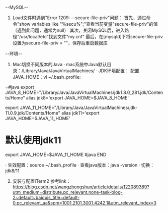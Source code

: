 --MySQL--
1. Load文件时遇到"Error 1209: --secure-file-priv"问题：
	首先，通过命令"show variables like "%secu%";"查看当前变量"secure-file-priv"的值（遇到此问题，通常为null）
	其次，关闭MySQL后，进入路径"/usr/local/etc"找到文件"my.cnf"
	最后，在[mysqld]下将secure-file-priv设置为secure-file-priv = ""，保存后重启数据库

--环境--
1. Mac切换不同版本的Java
· mac系统中Java默认目录：/Library/Java/JavaVirtualMachines/
· JDK环境配置：
	配置JAVA_HOME：vi ~/.bash_profile:
	<p border="1px solid">
=#java
export JAVA_8_HOME="/Library/Java/JavaVirtualMachines/jdk1.8.0_281.jdk/Contents/Home"
alias jdk8='export JAVA_HOME=$JAVA_8_HOME'

export JAVA_11_HOME="/Library/Java/JavaVirtualMachines/jdk-11.0.9.jdk/Contents/Home"
alias jdk11='export JAVA_HOME=$JAVA_11_HOME'

# 默认使用jdk11
export JAVA_HOME=$JAVA_11_HOME
#java END
</p>
· 生效配置：source ~/.bash_profile
· 查看java版本：java -version
· 切换：jdk8/11

2. 安装与配置iTerm2
参考link： https://blog.csdn.net/wangzhongshun/article/details/122089389?utm_medium=distribute.pc_relevant.none-task-blog-2~default~baidujs_title~default-0.pc_relevant_aa&spm=1001.2101.3001.4242.1&utm_relevant_index=3